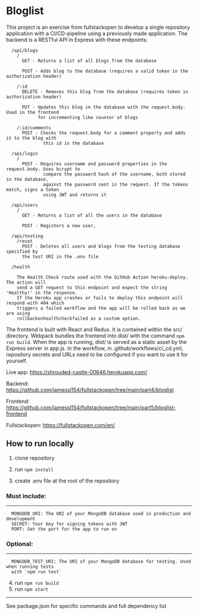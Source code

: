 # Bloglist

This project is an exercise from fullstackopen to develop a single repository application with a CI/CD-pipeline using a previously made application. The backend is a RESTful API in Express with these endpoints:
```
  /api/blogs
    /
      GET - Returns a list of all blogs from the database

      POST - Adds blog to the database (requires a valid token in the authorization header)

    /:id
      DELETE - Removes this blog from the database (requires token in authorization header)

      PUT - Updates this blog in the database with the request.body. Used in the frontend
            for incrementing like counter of blogs

    /:id/comments
      POST - Checks the request.body for a comment property and adds it to the blog with 
              this id in the database

  /api/login
    /
      POST - Requires username and password properties in the request.body. Uses bcrypt to
              compare the password hash of the username, both stored in the database, 
              against the password sent in the request. If the tokens match, signs a token
              using JWT and returns it

  /api/users
    /
      GET - Returns a list of all the users in the database

      POST - Registers a new user,

  /api/testing
    /reset
      POST - Deletes all users and blogs from the testing database specified by
      the test URI in the .env file

  /health

    The Health Check route used with the GitHub Action heroku-deploy. The action will
    send a GET request to this endpoint and expect the string 'Healthy!' in the response.
    If the Heroku app crashes or fails to deploy this endpoint will respond with 404 which
    triggers a failed workflow and the app will be rolled back as we are using 
    rollbackonhealthcheckfailed as a custom option.

```
The frontend is built with React and Redux. It is contained within the src/ directory. Webpack bundles the frontend into dist/ with the command `npm run build`. When the app is running, dist/ is served as a static asset by the Express server in app.js. In the workflow, in .github/workflows/ci_cd.yml, repository secrets and URLs need to be configured if you want to use it for yourself.

Live app: https://shrouded-castle-00646.herokuapp.com/

Backend: https://github.com/jamessl154/fullstackopen/tree/main/part4/bloglist

Frontend: https://github.com/jamessl154/fullstackopen/tree/main/part5/bloglist-frontend

Fullstackopen: https://fullstackopen.com/en/

## How to run locally

1. clone repository
2. run `npm install`

3. create .env file at the root of the repository
### Must include:
---
```
  MONGODB_URI: The URI of your MongoDB database used in production and development
  SECRET: Your key for signing tokens with JWT
  PORT: Set the port for the app to run on
```
### Optional:
---
```
  MONGODB_TEST_URI: The URI of your MongoDB database for testing. Used when running tests
  with `npm run test`
```

4. run `npm run build`
5. run `npm start`
---
See package.json for specific commands and full dependency list
